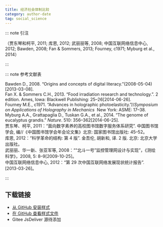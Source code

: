 ```yaml
--- 
title: 经济社会体制比较 
category: author-date 
tag: social_science 
--- 
```


<!-- 此文件由脚本自动生成，请勿手动修改！ -->  

  

::: note 引注  

（贾东琴和柯平, 2011; 库恩, 2012; 武丽丽等, 2008; 中国互联网络信息中心, 2012; Bawden, 2008; Fan &#38; Sommers, 2013; Fourney, c1971; Myburg et al., 2014）  

:::  

::: note 参考文献表  

<div class="csl-bib-body">
  <div class="csl-entry second-field-align-false hangingindent-true"> Bawden D., 2008. “Origins and concepts of digital literacy.”(2008-05-04)[2013-03-08]. </div>
  <div class="csl-entry second-field-align-false hangingindent-true"> Fan X. &#38; Sommers C.H., 2013. “Food irradiation research and technology.”. 2 edition. Ames, Iowa: Blackwell Publishing: 25–26[2014-06-26]. </div>
  <div class="csl-entry second-field-align-false hangingindent-true"> Fourney M.E., c1971. “Advances in holographic photoelasticity.”//<i>Symposium on Applications of Holography in Mechanics</i>  New York: ASME: 17–38. </div>
  <div class="csl-entry second-field-align-false hangingindent-true"> Myburg A.A., Grattapaglia D., Tuskan G.A., et al., 2014. “The genome of eucalyptus grandis.” <i>Nature</i>. 510: 356–362[2014-06-25]. </div>
  <div class="csl-entry second-field-align-false hangingindent-true"> 贾东琴、柯平, 2011：“面向数字素养的高校图书馆数字服务体系研究”. 中国图书馆学会, 编//《中国图书馆学会年会论文集》北京: 国家图书馆出版社: 45–52。 </div>
  <div class="csl-entry second-field-align-false hangingindent-true"> 库恩, 2012：“科学革命的结构: 第 4 版”. 金吾伦, 胡新和, 译. 2 版. 北京: 北京大学出版社。 </div>
  <div class="csl-entry second-field-align-false hangingindent-true"> 武丽丽、华一新、张亚军等, 2008：““北斗一号”监控管理网设计与实现”，《测绘科学》，2008, 5: 8–9[2009-10-25]。 </div>
  <div class="csl-entry second-field-align-false hangingindent-true"> 中国互联网络信息中心, 2012：“第 29 次中国互联网络发展现状统计报告”. [2013-03-26]。 </div>
</div>
  

:::  

<!-- more -->  

## 下载链接  

- [从 GitHub 安装样式](https://github.com/zotero-cn/styles/./raw/main/src/comparative-economic-and-social-systems/comparative-economic-and-social-systems.csl)  
- [在 GitHub 查看样式文件](https://github.com/zotero-cn/styles/./tree/main/src/comparative-economic-and-social-systems/comparative-economic-and-social-systems.csl)  
- Gitee JsDeliver 源待添加  
